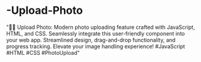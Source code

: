# -Upload-Photo
"📸✨ Upload Photo: Modern photo uploading feature crafted with JavaScript, HTML, and CSS. Seamlessly integrate this user-friendly component into your web app. Streamlined design, drag-and-drop functionality, and progress tracking. Elevate your image handling experience! #JavaScript #HTML #CSS #PhotoUpload"
